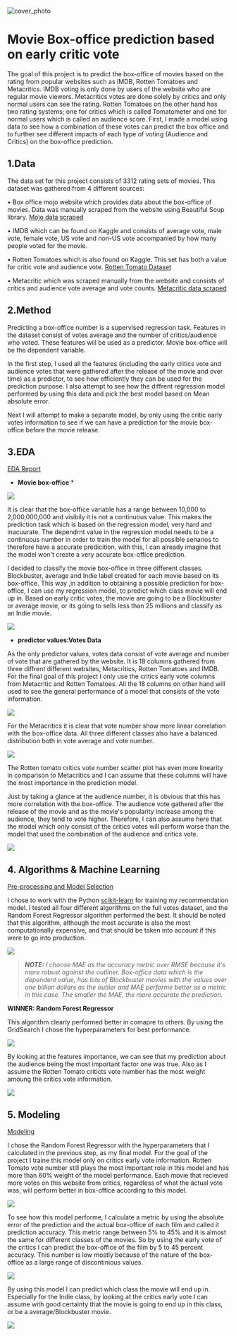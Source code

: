 ![cover_photo](./Image/head.jpg)

# Movie Box-office prediction based on early critic vote

The goal of this project is to predict the box-office of movies based on the rating from popular websites such as IMDB, Rotten Tomatoes and Metacritics. IMDB voting is only done by users of the website who are regular movie viewers. Metacritics votes are done solely by critics and only normal users can see the rating. Rotten Tomatoes on the other hand has two rating systems; one for critics which is called Tomatometer and one for normal users which is called an audience score. First, I made a model using data to see how a combination of these votes can predict the box office and to further see different impacts of each type of voting (Audience and Critics) on the box-office prediction.

## 1.Data
The data set for this project consists of 3312 rating sets of movies. This dataset was gathered from 4 different sources:

•	Box office mojo website which provides data about the box-office of movies. Data was manually scraped from the website using Beautiful Soup library.
[Mojo data scraped](https://github.com/AminKafka/Movie_boxoffice_reviews/blob/main/notebooks/data_gathering.ipynb)

•	IMDB which can be found on Kaggle and consists of average vote, male vote, female vote, US vote and non-US vote accompanied by how many people voted for the movie.

•	Rotten Tomatoes which is also found on Kaggle. This set has both a value for critic vote and audience vote.
[Rotten Tomato Dataset](https://www.kaggle.com/stefanoleone992/rotten-tomatoes-movies-and-critic-reviews-dataset?select=rotten_tomatoes_movies.csv)


•	Metacritic which was scraped manually from the website and consists of critics and audience vote average and vote counts.
[Metacritic data scraped](https://github.com/AminKafka/Movie_boxoffice_reviews/blob/main/notebooks/meta_scrap.ipynb)

## 2.Method

Predicting a box-office number is a supervised regression task. Features in the dataset consist of votes average and the number of critics/audience who voted. These features will be used as a predictor. Movie box-office will be the dependent variable. 

In the first step, I used all the features (including the early critics vote and audience votes that were gathered after the release of the movie and over time) as a predictor, to see how efficiently they can be used for the prediction purpose. I also attempt to see how the diffrent regression model performed by using this data and pick the best model based on Mean absolute error.

Next I will attempt to make a separate model, by only using the critic early votes information to see if we can have a prediction for the movie box-office before the movie release.


## 3.EDA

[EDA Report](https://github.com/AminKafka/Movie_boxoffice_reviews/blob/main/notebooks/EDA.ipynb)

* **Movie box-office** *


![](./Image/box-office_hist.png)

It is clear that the box-office variable has a range between 10,000 to 2,000,000,000 and visibily it is not a continuous value. This makes the prediction task which is based on the regression model, very hard and inacuurate. The dependrnt value in the regression model needs to be a continuous number in order to train the model for all possible senarios to therefore have a accurate predicition. with this, I can already imagine that the model won't create a very accurate box-office prediction.

I decided to classify the movie box-office in three different classes. Blockbuster, average and Indie label created for each movie based on its box-office. This way ,in addition to obtaining a possible prediction for box-office, I can use my regression model, to predict which class movie will end up in. Based on early critic votes, the movie are going to be a Blockbuster or average movie, or its going to sells less than 25 millions and classify as an Indie movie.

![](./Image/class.png)

* **predictor values:Votes Data**

As the only predictor values, votes data consist of vote average and number of vote that are gathered by the website. It is 18 columns gathered from three diffrent different websites, Metacritics, Rotten Tomatoes and IMDB. For the final goal of this project I only use the critics early vote columns from Metacritic and Rotten Tomatoes. All the 18 columns on other hand will used to see the general performance of a model that consists of the vote information.

![](./Image/met_cri.png)

For the Metacritics it is clear that vote number show more linear correlation with the box-office data. All three different classes also have a balanced distribution both in vote average and vote number.

![](./Image/tom_cri.png)

The Rotten tomato critics vote number scatter plot has even more linearity in comparison to Metacritics and I can assume that these columns will have the most importance in the prediction model.

Just by taking a glance at the audience number, it is obvious that this has more correlation with the box-office. The audience vote gathered after the release of the movie and as the movie's popularity increase among the audience, they tend to vote higher. Therefore, I can also assume here that the model which only consist of the critics votes will perform worse than the model that used the combination of the audience and critics vote.

![](./Image/audience.png)

## 4. Algorithms & Machine Learning

[Pre-processing and Model Selection](https://github.com/AminKafka/Movie_boxoffice_reviews/blob/main/notebooks/Pre-processing.ipynb)

I chose to work with the Python [scikit-learn](https://scikit-learn.org/stable/) for training my recommendation model. I tested all four different algorithms on the full votes dataset, and the Random Forest Regressor algorithm performed the best. It should be noted that this algorithm, although the most accurate is also the most computationally expensive, and that should be taken into account if this were to go into production.

![](./Image/algorithms.png)

>***NOTE:** I choose MAE as the accuracy metric over RMSE because it's more robust against the outliner. Box-office data which is the dependent value, has lots of Blockbuster movies with the values over one billion dollars as the outlier and MAE performe better as a metric in this case. The smaller the MAE, the more accurate the prediction.*

**WINNER: Random Forest Regressor**

This algorithm clearly performed better in comapre to others. By using the GridSearch I chose the hyperparameters for best performance. 

![](./Image/gridsearch.png)

By looking at the features importance, we can see that my prediction about the audience being the most important factor one was true. Also as I assume the Rotten Tomato criticts vote number has the most weight amoung the critics vote information.

![](./Image/features.png)

## 5. Modeling

[Modeling](https://github.com/AminKafka/Movie_boxoffice_reviews/blob/main/notebooks/Modeling.ipynb)

I chose the  Random Forest Regressor with the hyperparameters that I calculated in the previous step, as my final model. For the goal of the project I traine this model only on critics early vote information. Rotten Tomato vote number still plays the most important role in this model and has more than 60% weight of the model performance. Each movie that recieved more votes on this website from critics, regardless of what the actual vote was, will perform better in box-office according to this model.

![](./Image/cri_model.png)

To see how this model performe, I calculate a metric by using the absolute error of the prediction and the actual box-office of each film and called it prediction accuracy. This metric range between 5% to 45% and it is almost the same for different classes of the movies. So by using the early vote of the critics I can predict the box-office of the film by 5 to 45 percent accuracy. This number is low mostly because of the nature of the box-office as a large range of discontinious values.

![](./Image/perdiction_acc.png)

By using this model I can predict which class the movie will end up in. Especially for the Indie class, by looking at the critics early vote I can assume with good certainty that the movie is going to end up in this class, or be a average/Blockbuster movie.

![](./Image/class_acc.png)
